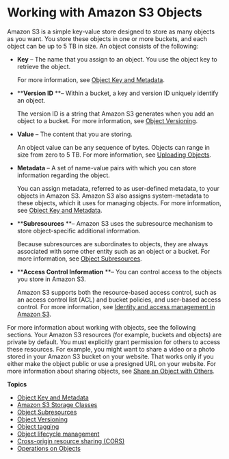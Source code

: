 # Working with Amazon S3 Objects<a name="UsingObjects"></a>

Amazon S3 is a simple key\-value store designed to store as many objects as you want\. You store these objects in one or more buckets, and each object can be up to 5 TB in size\. An object consists of the following:
+ ****Key**** – The name that you assign to an object\. You use the object key to retrieve the object\.

  For more information, see [Object Key and Metadata](UsingMetadata.md)\.
+ ****Version ID** **– Within a bucket, a key and version ID uniquely identify an object\. 

  The version ID is a string that Amazon S3 generates when you add an object to a bucket\. For more information, see [Object Versioning](ObjectVersioning.md)\.
+ ****Value**** – The content that you are storing\.

  An object value can be any sequence of bytes\. Objects can range in size from zero to 5 TB\. For more information, see [Uploading Objects](UploadingObjects.md)\. 
+ ****Metadata**** – A set of name\-value pairs with which you can store information regarding the object\.

  You can assign metadata, referred to as user\-defined metadata, to your objects in Amazon S3\. Amazon S3 also assigns system\-metadata to these objects, which it uses for managing objects\. For more information, see [Object Key and Metadata](UsingMetadata.md)\.
+ ****Subresources** **– Amazon S3 uses the subresource mechanism to store object\-specific additional information\. 

  Because subresources are subordinates to objects, they are always associated with some other entity such as an object or a bucket\. For more information, see [Object Subresources](ObjectAndSoubResource.md)\.
+ ****Access Control Information** **– You can control access to the objects you store in Amazon S3\.

  Amazon S3 supports both the resource\-based access control, such as an access control list \(ACL\) and bucket policies, and user\-based access control\. For more information, see [Identity and access management in Amazon S3](s3-access-control.md)\.

For more information about working with objects, see the following sections\. Your Amazon S3 resources \(for example, buckets and objects\) are private by default\. You must explicitly grant permission for others to access these resources\. For example, you might want to share a video or a photo stored in your Amazon S3 bucket on your website\. That works only if you either make the object public or use a presigned URL on your website\. For more information about sharing objects, see [Share an Object with Others](ShareObjectPreSignedURL.md)\.

**Topics**
+ [Object Key and Metadata](UsingMetadata.md)
+ [Amazon S3 Storage Classes](storage-class-intro.md)
+ [Object Subresources](ObjectAndSoubResource.md)
+ [Object Versioning](ObjectVersioning.md)
+ [Object tagging](object-tagging.md)
+ [Object lifecycle management](object-lifecycle-mgmt.md)
+ [Cross\-origin resource sharing \(CORS\)](cors.md)
+ [Operations on Objects](ObjectOperations.md)